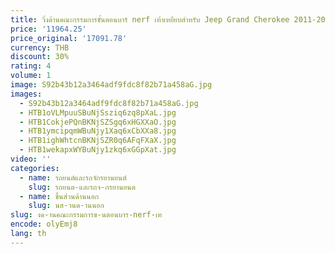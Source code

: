 ```yaml
---
title: วิ่งด้านคณะกรรมการขั้นตอนบาร์ nerf เท้าเหยียบสําหรับ Jeep Grand Cherokee 2011-2021 ฟรีเจาะรูคุณภาพ ISO9001 แนะนํา
price: '11964.25'
price_original: '17091.78'
currency: THB
discount: 30%
rating: 4
volume: 1
image: S92b43b12a3464adf9fdc8f82b71a458aG.jpg
images:
  - S92b43b12a3464adf9fdc8f82b71a458aG.jpg
  - HTB1oVLMpuuSBuNjSsziq6zq8pXaL.jpg
  - HTB1CokjePQnBKNjSZSgq6xHGXXaO.jpg
  - HTB1ymcipqmWBuNjy1Xaq6xCbXXa8.jpg
  - HTB1ighWhtcnBKNjSZR0q6AFqFXaX.jpg
  - HTB1wekapxWYBuNjy1zkq6xGGpXat.jpg
video: ''
categories:
  - name: รถยนต์และรถจักรยานยนต์
    slug: รถยนต-และรถจ-กรยานยนต
  - name: ชิ้นส่วนด้านนอก
    slug: นส-วนด-านนอก
slug: งด-านคณะกรรมการข-นตอนบาร-nerf-เท
encode: olyEmj8
lang: th
---
```

  